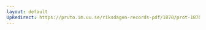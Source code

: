 ```yaml
---
layout: default
UpRedirect: https://pruto.im.uu.se/riksdagen-records-pdf/1870/prot-1870--fk--223/prot-1870--fk--223_017.pdf
---
```

